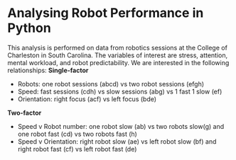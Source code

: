 # Analysing Robot Performance in Python
This analysis is performed on data from robotics sessions at the College of Charleston in South Carolina. The variables of interest are stress, attention, mental workload, and robot predictability. We are interested in the following relationships: 
__Single-factor__
- Robots: one robot sessions (abcd) vs two robot sessions (efgh)
- Speed: fast sessions (cdh) vs slow sessions (abg) vs 1 fast 1 slow (ef)
- Orientation: right focus (acf) vs left focus (bde)

__Two-factor__
- Speed v Robot number: one robot slow (ab) vs two robots slow(g) and one robot fast (cd) vs two robots fast (h)
- Speed v Orientation: right robot slow (ae) vs left robot slow (bf) and right robot fast (cf) vs left robot fast (de)






